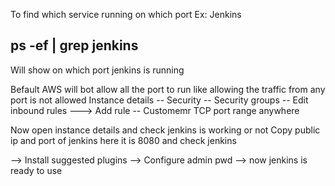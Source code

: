 To find which service running on which port
Ex: Jenkins

ps -ef | grep jenkins 
------------------------
Will show on which port jenkins is running 


Befault AWS will bot allow all the port to run like allowing the traffic from any port is not allowed 
Instance details -- Security -- Security groups -- Edit inbound rules 
---> Add rule
-- Customemr TCP port range anywhere 

Now open instance details and check jenkins is working or not
Copy public ip and port of jenkins here it is 8080 and check jenkins 

--> Install suggested plugins
--> Configure admin pwd 
--> now jenkins is ready to use



